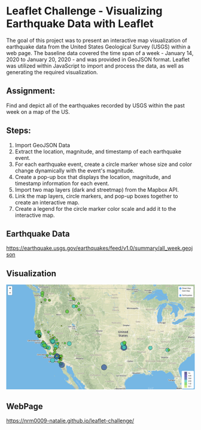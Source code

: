 # Leaflet Challenge - Visualizing Earthquake Data with Leaflet

The goal of this project was to present an interactive map visualization of earthquake data from the United States Geological Survey (USGS) within a web page. The baseline data covered the time span of a week - January 14, 2020 to January 20, 2020 - and was provided in GeoJSON format. Leaflet was utilized within JavaScript to import and process the data, as well as generating the required visualization.

## Assignment:

Find and depict all of the earthquakes recorded by USGS within the past week on a map of the US. 

## Steps:

1. Import GeoJSON Data
2. Extract the location, magnitude, and timestamp of each earthquake event.
3. For each earthquake event, create a circle marker whose size and color change dynamically with the event's magnitude.
4. Create a pop-up box that displays the location, magnitude, and timestamp information for each event.
5. Import two map layers (dark and streetmap) from the Mapbox API.
6. Link the map layers, circle markers, and pop-up boxes together to create an interactive map.
7. Create a legend for the circle marker color scale and add it to the interactive map.

## Earthquake Data
https://earthquake.usgs.gov/earthquakes/feed/v1.0/summary/all_week.geojson

## Visualization

<img src = https://github.com/nrm0009-natalie/leaflet-challenge/blob/master/image_of_map.png>

## WebPage

https://nrm0009-natalie.github.io/leaflet-challenge/
